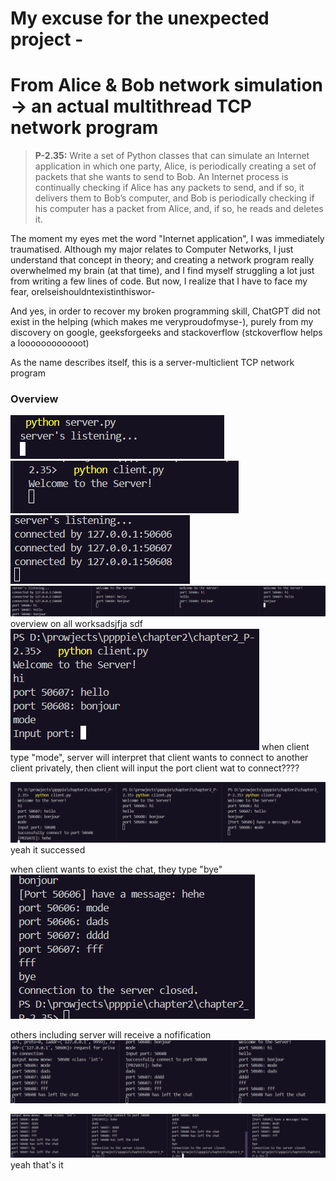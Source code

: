 # My excuse for the unexpected project -

# From Alice & Bob network simulation -> an actual multithread TCP network program

> **P-2.35:**
> Write a set of Python classes that can simulate an Internet application in which one party, Alice, is periodically creating a set of packets that she wants to send to Bob. An Internet process is continually checking if Alice has any packets to send, and if so, it delivers them to Bob’s computer, and Bob is periodically checking if his computer has a packet from Alice, and, if so, he reads and deletes it.

The moment my eyes met the word "Internet application", I was immediately traumatised. Although my major relates to Computer Networks, I just understand that concept in theory; and creating a network program really overwhelmed my brain (at that time), and I find myself struggling a lot just from writing a few lines of code. But now, I realize that I have to face my fear, orelseishouldntexistinthiswor-

And yes, in order to recover my broken programming skill, ChatGPT did not exist in the helping (which makes me veryproudofmyse-), purely from my discovery on google, geeksforgeeks and stackoverflow (stckoverflow helps a loooooooooooot)

As the name describes itself, this is a server-multiclient TCP network program

### Overview

![server is activated](image.png)
![when client is in action, server will send a message to inform that client has successfully connect to server](image-1.png)
![server print out addresses from all the clients that successfully connect to server](image-2.png)
![all1](image-3.png) overview on all worksadsjfja sdf
![client2](image-4.png) when client type "mode", server will interpret that client wants to connect to another client privately, then client will input the port client wat to connect????

![all2](image-5.png) yeah it successed

when client wants to exist the chat, they type "bye"
![client3](image-6.png)

others including server will receive a nofification
![all3](image-7.png)

![all4](image-8.png)
yeah that's it
